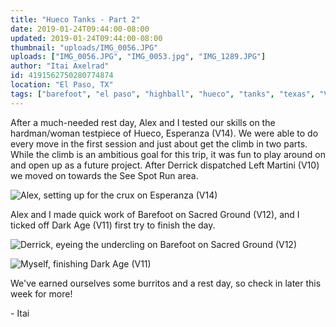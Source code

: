 ```yaml
---
title: "Hueco Tanks - Part 2"
date: 2019-01-24T09:44:00-08:00
updated: 2019-01-24T09:44:00-08:00
thumbnail: "uploads/IMG_0056.JPG"
uploads: ["IMG_0056.JPG", "IMG_0053.jpg", "IMG_1289.JPG"]
author: "Itai Axelrad"
id: 4191562750280774874
location: "El Paso, TX"
tags: ["barefoot", "el paso", "highball", "hueco", "tanks", "texas", "V12"]
---
```


After a much-needed rest day, Alex and I tested our skills on the hardman/woman testpiece of Hueco, Esperanza (V14). We were able to do every move in the first session and just about get the climb in two parts. While the climb is an ambitious goal for this trip, it was fun to play around on and open up as a future project. After Derrick dispatched Left Martini (V10) we moved on towards the See Spot Run area.

![Alex, setting up for the crux on Esperanza (V14)](uploads/IMG_0056.JPG)

Alex and I made quick work of Barefoot on Sacred Ground (V12), and I ticked off Dark Age (V11) first try to finish the day.

![Derrick, eyeing the undercling on Barefoot on Sacred Ground (V12)](uploads/IMG_0053.jpg)

![Myself, finishing Dark Age (V11)](uploads/IMG_1289.JPG)

We've earned ourselves some burritos and a rest day, so check in later this week for more!

\- Itai
